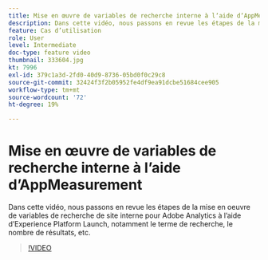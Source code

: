 ```yaml
---
title: Mise en œuvre de variables de recherche interne à lʼaide dʼAppMeasurement
description: Dans cette vidéo, nous passons en revue les étapes de la mise en oeuvre de variables de recherche de site interne pour Adobe Analytics à l’aide d’Experience Platform Launch, notamment le terme de recherche, le nombre de résultats, etc.
feature: Cas d’utilisation
role: User
level: Intermediate
doc-type: feature video
thumbnail: 333604.jpg
kt: 7996
exl-id: 379c1a3d-2fd0-40d9-8736-05bd0f0c29c8
source-git-commit: 32424f3f2b05952fe4df9ea91dcbe51684cee905
workflow-type: tm+mt
source-wordcount: '72'
ht-degree: 19%

---
```


# Mise en œuvre de variables de recherche interne à lʼaide dʼAppMeasurement

Dans cette vidéo, nous passons en revue les étapes de la mise en oeuvre de variables de recherche de site interne pour Adobe Analytics à l’aide d’Experience Platform Launch, notamment le terme de recherche, le nombre de résultats, etc.

>[!VIDEO](https://video.tv.adobe.com/v/333604/?quality=12&learn=on)
